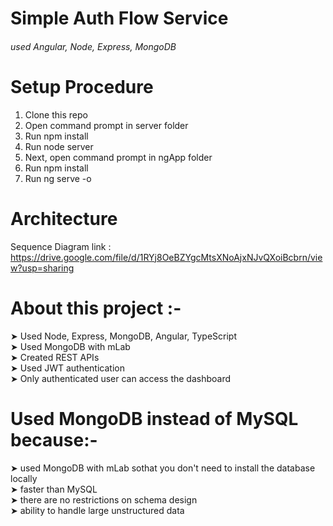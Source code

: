 # Simple Auth Flow Service


###### used Angular, Node, Express, MongoDB 


# Setup Procedure 
1) Clone this repo <br/>
2) Open command prompt in server folder <br/>
3) Run npm install <br/>
4) Run node server <br/>
5) Next, open command prompt in ngApp folder <br/>
6) Run npm install <br/>
7) Run ng serve -o <br/> 


# Architecture
Sequence Diagram link : https://drive.google.com/file/d/1RYj8OeBZYgcMtsXNoAjxNJvQXoiBcbrn/view?usp=sharing


# About this project :- 
➤ Used Node, Express, MongoDB, Angular, TypeScript <br/>
➤ Used MongoDB with mLab <br/>
➤ Created REST APIs  <br/>
➤ Used JWT authentication <br/>
➤ Only authenticated user can access the dashboard <br/>


# Used MongoDB instead of MySQL because:-
➤ used MongoDB with mLab sothat you don't need to install the database locally <br/>
➤ faster than MySQL <br/>
➤ there are no restrictions on schema design <br/>
➤ ability to handle large unstructured data <br/>

 








 
